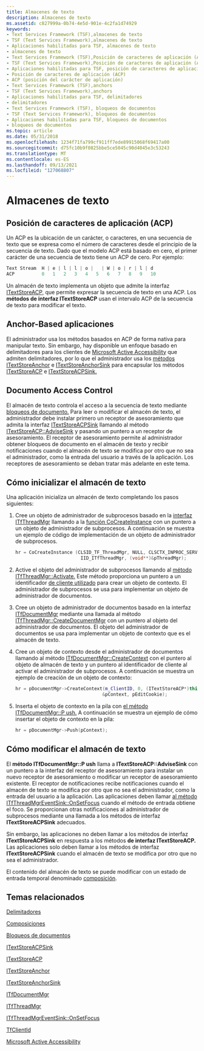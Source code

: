 ```yaml
---
title: Almacenes de texto
description: Almacenes de texto
ms.assetid: c827999a-0b74-4e5d-901e-4c2fa1d74929
keywords:
- Text Services Framework (TSF),almacenes de texto
- TSF (Text Services Framework),almacenes de texto
- Aplicaciones habilitadas para TSF, almacenes de texto
- almacenes de texto
- Text Services Framework (TSF),Posición de caracteres de aplicación (ACP)
- TSF (Text Services Framework),Posición de caracteres de aplicación (ACP)
- Aplicaciones habilitadas para TSF, posición de caracteres de aplicación (ACP)
- Posición de caracteres de aplicación (ACP)
- ACP (posición del carácter de aplicación)
- Text Services Framework (TSF),anchors
- TSF (Text Services Framework),anchors
- Aplicaciones habilitadas para TSF, delimitadores
- delimitadores
- Text Services Framework (TSF), bloqueos de documentos
- TSF (Text Services Framework), bloqueos de documentos
- Aplicaciones habilitadas para TSF, bloqueos de documentos
- bloqueos de documentos
ms.topic: article
ms.date: 05/31/2018
ms.openlocfilehash: 1234f71fa799cf911ff7ede89915068f69417a00
ms.sourcegitcommit: d75fc10b9f0825bbe5ce5045c90d4045e3c53243
ms.translationtype: MT
ms.contentlocale: es-ES
ms.lasthandoff: 09/13/2021
ms.locfileid: "127068807"
---
```

# <a name="text-stores"></a>Almacenes de texto

## <a name="application-character-position-acp"></a>Posición de caracteres de aplicación (ACP)

Un ACP es la ubicación de un carácter, o caracteres, en una secuencia de texto que se expresa como el número de caracteres desde el principio de la secuencia de texto. Dado que el modelo ACP está basado en cero, el primer carácter de una secuencia de texto tiene un ACP de cero. Por ejemplo:


```C++
Text Stream  H | e | l | l | o |   | W | o | r | l | d
ACP          0   1   2   3   4   5   6   7   8   9   10
```



Un almacén de texto implementa un objeto que admite la interfaz [ITextStoreACP,](/windows/desktop/api/Textstor/nn-textstor-itextstoreacp) que permite expresar la secuencia de texto en una ACP. Los **métodos de interfaz ITextStoreACP** usan el intervalo ACP de la secuencia de texto para modificar el texto.

## <a name="anchor-based-applications"></a>Anchor-Based aplicaciones

El administrador usa los métodos basados en ACP de forma nativa para manipular texto. Sin embargo, hay disponible un enfoque basado en delimitadores para los clientes de [Microsoft Active Accessibility](../winauto/microsoft-active-accessibility.md) que admiten delimitadores, por lo que el administrador usa los [métodos](ranges.md) [ITextStoreAnchor](/windows/desktop/api/Textstor/nn-textstor-itextstoreanchor) e [ITextStoreAnchorSink](/windows/desktop/api/Textstor/nn-textstor-itextstoreanchorsink) para encapsular los métodos [ITextStoreACP](/windows/desktop/api/Textstor/nn-textstor-itextstoreacp) e [ITextStoreACPSink.](/windows/desktop/api/Textstor/nn-textstor-itextstoreacpsink)

## <a name="document-access-control"></a>Documento Access Control

El almacén de texto controla el acceso a la secuencia de texto mediante [bloqueos de documento.](document-locks.md) Para leer o modificar el almacén de texto, el administrador debe instalar primero un receptor de asesoramiento que admita la interfaz [ITextStoreACPSink](/windows/desktop/api/Textstor/nn-textstor-itextstoreacpsink) llamando al método [ITextStoreACP::AdviseSink](/windows/desktop/api/Textstor/nf-textstor-itextstoreacp-advisesink) y pasando un puntero a un receptor de asesoramiento. El receptor de asesoramiento permite al administrador obtener bloqueos de documento en el almacén de texto y recibir notificaciones cuando el almacén de texto se modifica por otro que no sea el administrador, como la entrada del usuario a través de la aplicación. Los receptores de asesoramiento se deban tratar más adelante en este tema.

## <a name="how-to-initialize-the-text-store"></a>Cómo inicializar el almacén de texto

Una aplicación inicializa un almacén de texto completando los pasos siguientes:

1.  Cree un objeto de administrador de subprocesos basado en la [interfaz ITfThreadMgr](/windows/desktop/api/Msctf/nn-msctf-itfthreadmgr) llamando a la [función CoCreateInstance](/windows/win32/api/combaseapi/nf-combaseapi-cocreateinstance) con un puntero a un objeto de administrador de subprocesos. A continuación se muestra un ejemplo de código de implementación de un objeto de administrador de subprocesos.
    ```C++
    hr = CoCreateInstance (CLSID_TF_ThreadMgr, NULL, CLSCTX_INPROC_SERVER, 
                            IID_ITfThreadMgr, (void**)&pThreadMgr);
    ```

    

2.  Active el objeto del administrador de subprocesos llamando al [método ITfThreadMgr::Activate.](/windows/desktop/api/Msctf/nf-msctf-itfthreadmgr-activate) Este método proporciona un puntero a un identificador [de cliente utilizado](tfclientid.md) para crear un objeto de contexto. El administrador de subprocesos se usa para implementar un objeto de administrador de documentos.
3.  Cree un objeto de administrador de documentos basado en la interfaz [ITfDocumentMgr](/windows/desktop/api/Msctf/nn-msctf-itfdocumentmgr) mediante una llamada al método [ITfThreadMgr::CreateDocumentMgr](/windows/desktop/api/Msctf/nf-msctf-itfthreadmgr-createdocumentmgr) con un puntero al objeto del administrador de documentos. El objeto del administrador de documentos se usa para implementar un objeto de contexto que es el almacén de texto.
4.  Cree un objeto de contexto desde el administrador de documentos llamando al método [ITfDocumentMgr::CreateContext](/windows/desktop/api/Msctf/nf-msctf-itfdocumentmgr-createcontext) con el puntero al objeto de almacén de texto y un puntero al identificador de cliente al activar el administrador de subprocesos. A continuación se muestra un ejemplo de creación de un objeto de contexto:
    ```C++
    hr = pDocumentMgr->CreateContext(m_ClientID, 0, (ITextStoreACP*)this, 
                                    &pContext, pEditCookie);
    ```

    

5.  Inserta el objeto de contexto en la pila con [el método ITfDocumentMgr::P ush.](/windows/desktop/api/Msctf/nf-msctf-itfdocumentmgr-push) A continuación se muestra un ejemplo de cómo insertar el objeto de contexto en la pila:
    ```C++
    hr = pDocumentMgr->Push(pContext);
    ```

    

## <a name="how-to-modify-the-text-store"></a>Cómo modificar el almacén de texto

El **método ITfDocumentMgr::P ush** llama a **ITextStoreACP::AdviseSink** con un puntero a la interfaz del receptor de asesoramiento para instalar un nuevo receptor de asesoramiento o modificar un receptor de asesoramiento existente. El receptor de notificaciones recibe notificaciones cuando el almacén de texto se modifica por otro que no sea el administrador, como la entrada del usuario a la aplicación. Las aplicaciones deben llamar [al método ITfThreadMgrEventSink::OnSetFocus](/windows/desktop/api/Msctf/nf-msctf-itfthreadmgreventsink-onsetfocus) cuando el método de entrada obtiene el foco. Se proporcionan otras notificaciones al administrador de subprocesos mediante una llamada a los métodos de interfaz **ITextStoreACPSink** adecuados.

Sin embargo, las aplicaciones no deben llamar a los métodos de interfaz **ITextStoreACPSink** en respuesta a los métodos **de interfaz ITextStoreACP.** Las aplicaciones solo deben llamar a los métodos de interfaz **ITextStoreACPSink** cuando el almacén de texto se modifica por otro que no sea el administrador.

El contenido del almacén de texto se puede modificar con un estado de entrada temporal denominado [composición](compositions.md).

## <a name="related-topics"></a>Temas relacionados

<dl> <dt>

[Delimitadores](ranges.md)
</dt> <dt>

[Composiciones](compositions.md)
</dt> <dt>

[Bloqueos de documentos](document-locks.md)
</dt> <dt>

[ITextStoreACPSink](/windows/desktop/api/Textstor/nn-textstor-itextstoreacpsink)
</dt> <dt>

[ITextStoreACP](/windows/desktop/api/Textstor/nn-textstor-itextstoreacp)
</dt> <dt>

[ITextStoreAnchor](/windows/desktop/api/Textstor/nn-textstor-itextstoreanchor)
</dt> <dt>

[ITextStoreAnchorSink](/windows/desktop/api/Textstor/nn-textstor-itextstoreanchorsink)
</dt> <dt>

[ITfDocumentMgr](/windows/desktop/api/Msctf/nn-msctf-itfdocumentmgr)
</dt> <dt>

[ITfThreadMgr](/windows/desktop/api/Msctf/nn-msctf-itfthreadmgr)
</dt> <dt>

[ITfThreadMgrEventSink::OnSetFocus](/windows/desktop/api/Msctf/nf-msctf-itfthreadmgreventsink-onsetfocus)
</dt> <dt>

[TfClientId](tfclientid.md)
</dt> <dt>

[Microsoft Active Accessibility](../winauto/microsoft-active-accessibility.md)
</dt> </dl>

 

 